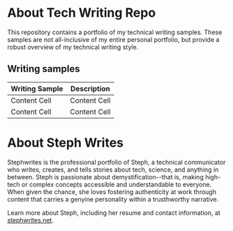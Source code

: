 # About Tech Writing Repo
This repository contains a portfolio of my technical writing samples. These samples are not all-inclusive of my entire personal portfolio, but provide a robust overview of my technical writing style.

## Writing samples
| Writing Sample| Description                     |
| ------------- | -------------                   |
| Content Cell  | Content Cell                    |
| Content Cell  | Content Cell                    |

# About Steph Writes
Stephwrites is the professional portfolio of Steph, a technical communicator who writes, creates, and tells stories about tech, science, and anything in between. Steph is passionate about demystification--that is, making high-tech or complex concepts accessible and understandable to everyone. When given the chance, she loves fostering authenticity at work through content that carries a genyine personality within a trusthworthy narrative.

Learn more about Steph, including her resume and contact information, at [stephwrites.net](https://stephwrites.net/).
